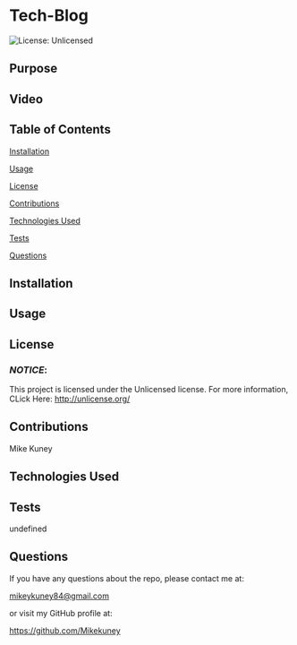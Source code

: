 # **Tech-Blog**

![License: Unlicensed](https://img.shields.io/badge/License-Unlicensed-blue.svg)

## **Purpose**


## **Video**



## **Table of Contents**
<a href="#installation">Installation</a> 

<a href="#usage">Usage</a> 

<a href="userLicense">License</a> 

<a href="#contributions">Contributions</a>

<a href="#technologies">Technologies Used</a>

<a href="#tests">Tests</a> 

<a href="questions">Questions</a> 


## <h2 id="installation">**Installation**</h2>


## <h2 id="usage">**Usage**</h2>



## <h2 id="userLicense">**License**</h2>
### <em>NOTICE</em>:
This project is licensed under the Unlicensed license.
For more information, CLick Here:
http://unlicense.org/


## <h2 id="contributions">**Contributions**</h2>
Mike Kuney

## <h2 id="technologies">**Technologies Used**</h2>

## <h2 id="tests">**Tests**</h2>
undefined

## <h2 id="questions">**Questions**</h2>
If you have any questions about the repo, please contact me at: 

mikeykuney84@gmail.com 

or visit my GitHub profile at: 

https://github.com/Mikekuney
